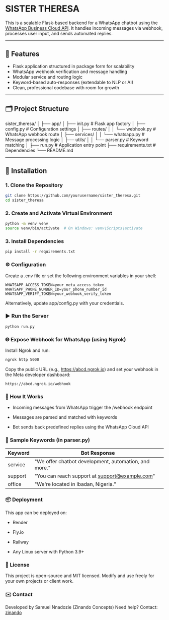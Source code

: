 # SISTER THERESA

This is a scalable Flask-based backend for a WhatsApp chatbot using the [WhatsApp Business Cloud API](https://developers.facebook.com/docs/whatsapp/cloud-api). It handles incoming messages via webhook, processes user input, and sends automated replies.

---

## 🚀 Features

- Flask application structured in package form for scalability
- WhatsApp webhook verification and message handling
- Modular service and routing logic
- Keyword-based auto-responses (extendable to NLP or AI)
- Clean, professional codebase with room for growth

---

## 🗂️ Project Structure
sister_theresa/
│
├── app/
│ ├── init.py # Flask app factory
│ ├── config.py # Configuration settings
│ ├── routes/
│ │ └── webhook.py # WhatsApp webhook route
│ ├── services/
│ │ └── whatsapp.py # Message processing logic
│ ├── utils/
│ │ └── parser.py # Keyword matching
│
├── run.py # Application entry point
├── requirements.txt # Dependencies
└── README.md


---

## 🔧 Installation

### 1. Clone the Repository

```bash
git clone https://github.com/yourusername/sister_theresa.git
cd sister_theresa

```

### 2. Create and Activate Virtual Environment

```bash
python -m venv venv
source venv/bin/activate  # On Windows: venv\Scripts\activate
```
### 3. Install Dependencies

```bash
pip install -r requirements.txt

```

### ⚙️ Configuration
Create a .env file or set the following environment variables in your shell:
```
WHATSAPP_ACCESS_TOKEN=your_meta_access_token
WHATSAPP_PHONE_NUMBER_ID=your_phone_number_id
WHATSAPP_VERIFY_TOKEN=your_webhook_verify_token
```
Alternatively, update app/config.py with your credentials.

### ▶️ Run the Server

```bash
python run.py
```

### 🌐 Expose Webhook for WhatsApp (using Ngrok)
Install Ngrok and run:

```bash
ngrok http 5000
```

Copy the public URL (e.g., https://abcd.ngrok.io) and set your webhook in the Meta developer dashboard:

```arduino
https://abcd.ngrok.io/webhook
```

### 💬 How It Works
- Incoming messages from WhatsApp trigger the /webhook endpoint

- Messages are parsed and matched with keywords

- Bot sends back predefined replies using the WhatsApp Cloud API

### 📌 Sample Keywords (in parser.py)

| Keyword | Bot Response                                                                 |
| ------- | ---------------------------------------------------------------------------- |
| service | "We offer chatbot development, automation, and more."                        |
| support | "You can reach support at [support@example.com](mailto:support@example.com)" |
| office  | "We're located in Ibadan, Nigeria."                                          |


### 📦 Deployment

This app can be deployed on:

- Render

- Fly.io

- Railway

- Any Linux server with Python 3.9+

### 📄 License
This project is open-source and MIT licensed. Modify and use freely for your own projects or client work.

### ✉️ Contact
Developed by Samuel Nnadozie (Zinando Concepts)
Need help? Contact: [zinando](mailto:xienando4reaconcepts@gmail.com)